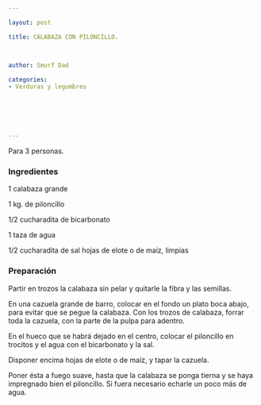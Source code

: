 ```yaml
---

layout: post

title: CALABAZA CON PILONCILLO.



author: Smurf Dad

categories:
- Verduras y legumbres






---
```


Para 3 personas.

<h3>Ingredientes</h3>

1 calabaza grande

1 kg. de piloncillo

1/2 cucharadita de bicarbonato

1 taza de agua

1/2 cucharadita de sal hojas de elote o de maíz, limpias

<h3>Preparación</h3>

Partir en trozos la calabaza sin pelar y quitarle la fibra y las semillas.

En una cazuela grande de barro, colocar en el fondo un plato boca abajo, para evitar que se pegue la calabaza. Con los trozos de calabaza, forrar toda la cazuela, con la parte de la pulpa para adentro.

En el hueco que se habrá dejado en el centro, colocar el piloncillo en trocitos y el agua con el bicarbonato y la sal.

Disponer encima hojas de elote o de maíz, y tapar la cazuela.

Poner ésta a fuego suave, hasta que la calabaza se ponga tierna y se haya impregnado bien el piloncillo. Si fuera necesario echarle un poco más de agua.